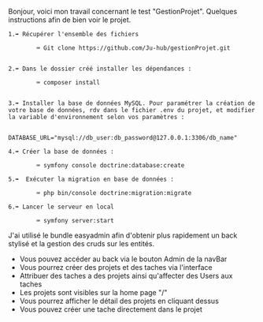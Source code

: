 Bonjour, voici mon travail concernant le test "GestionProjet".
Quelques instructions afin de bien voir le projet.
    
    1.➡️ Récupérer l'ensemble des fichiers

            ⌨ Git clone https://github.com/Ju-hub/gestionProjet.git
             

    2.➡️ Dans le dossier créé installer les dépendances :

            ⌨ composer install


    3.➡️ Installer la base de données MySQL. Pour paramétrer la création de votre base de données, rdv dans le fichier .env du projet, et modifier la variable d'environnement selon vos paramètres :

            DATABASE_URL="mysql://db_user:db_password@127.0.0.1:3306/db_name"
    
    4.➡️ Créer la base de données :

            ⌨ symfony console doctrine:database:create
    
    5.➡️  Exécuter la migration en base de données :

            ⌨ php bin/console doctrine:migration:migrate

    6.➡️ Lancer le serveur en local

            ⌨ symfony server:start 

J'ai utilisé le bundle easyadmin afin d'obtenir plus rapidement un back stylisé et la gestion des cruds sur les entités.

- Vous pouvez accéder au back via le bouton Admin de la navBar
- Vous pourrez créer des projets et des taches via l'interface 
- Attribuer des taches a des projets ainsi qu'affecter des Users aux taches 
- Les projets sont visibles sur la home page "/"
- Vous pourrez afficher le détail des projets en cliquant dessus
- Vous pouvez créer une tache directement dans le projet




